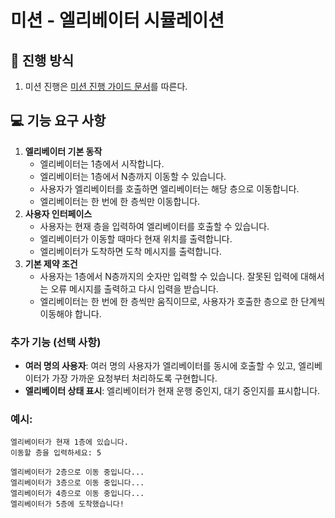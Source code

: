 # 미션 - 엘리베이터 시뮬레이션

## 🚀 진행 방식
1. 미션 진행은 [미션 진행 가이드 문서](https://github.com/develup-mission/docs/blob/main/mission-guide.md)를 따른다.

## 💻 기능 요구 사항

1. **엘리베이터 기본 동작**
    - 엘리베이터는 1층에서 시작합니다.
    - 엘리베이터는 1층에서 N층까지 이동할 수 있습니다.
    - 사용자가 엘리베이터를 호출하면 엘리베이터는 해당 층으로 이동합니다.
    - 엘리베이터는 한 번에 한 층씩만 이동합니다.
2. **사용자 인터페이스**
    - 사용자는 현재 층을 입력하여 엘리베이터를 호출할 수 있습니다.
    - 엘리베이터가 이동할 때마다 현재 위치를 출력합니다.
    - 엘리베이터가 도착하면 도착 메시지를 출력합니다.
3. **기본 제약 조건**
    - 사용자는 1층에서 N층까지의 숫자만 입력할 수 있습니다. 잘못된 입력에 대해서는 오류 메시지를 출력하고 다시 입력을 받습니다.
    - 엘리베이터는 한 번에 한 층씩만 움직이므로, 사용자가 호출한 층으로 한 단계씩 이동해야 합니다.

### 추가 기능 (선택 사항)

- **여러 명의 사용자**: 여러 명의 사용자가 엘리베이터를 동시에 호출할 수 있고, 엘리베이터가 가장 가까운 요청부터 처리하도록 구현합니다.
- **엘리베이터 상태 표시**: 엘리베이터가 현재 운행 중인지, 대기 중인지를 표시합니다.

### 예시:
```
엘리베이터가 현재 1층에 있습니다.
이동할 층을 입력하세요: 5

엘리베이터가 2층으로 이동 중입니다...
엘리베이터가 3층으로 이동 중입니다...
엘리베이터가 4층으로 이동 중입니다...
엘리베이터가 5층에 도착했습니다!
```
